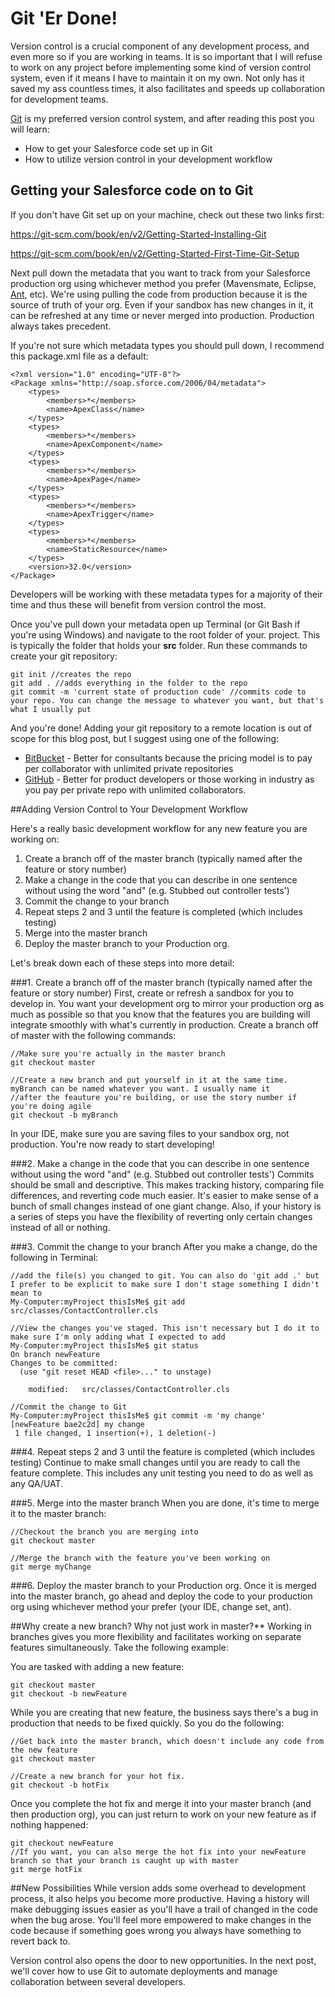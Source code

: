 # Git 'Er Done!

Version control is a crucial component of any development process, and even more so if you are working in teams. 
It is so important that I will refuse to work on any project before implementing some kind of version control system, 
even if it means I have to maintain it on my own. Not only has it saved my ass countless times, it also facilitates 
and speeds up collaboration for development teams.

[Git](https://git-scm.com/) is my preferred version control system, and after reading this post you will learn:

* How to get your Salesforce code set up in Git
* How to utilize version control in your development workflow

## Getting your Salesforce code on to Git

If you don't have Git set up on your machine, check out these two links first:

https://git-scm.com/book/en/v2/Getting-Started-Installing-Git

https://git-scm.com/book/en/v2/Getting-Started-First-Time-Git-Setup

Next pull down the metadata that you want to track from your Salesforce production org using whichever method you prefer 
(Mavensmate, Eclipse, [Ant](http://www.socalledprogrammer.com/2015/01/the-ant-jobs-go-marching.html), etc). 
We're using pulling the code from production because it is the source of truth of your org. Even if your sandbox has new 
changes in it, it can be refreshed at any time or never merged into production. Production always takes precedent.

If you're not sure which metadata types you should pull down, I recommend this package.xml file as a default:

```
<?xml version="1.0" encoding="UTF-8"?>
<Package xmlns="http://soap.sforce.com/2006/04/metadata">
    <types>
        <members>*</members>
        <name>ApexClass</name>
    </types>
    <types>
        <members>*</members>
        <name>ApexComponent</name>
    </types>
    <types>
        <members>*</members>
        <name>ApexPage</name>
    </types>
    <types>
        <members>*</members>
        <name>ApexTrigger</name>
    </types>
    <types>
        <members>*</members>
        <name>StaticResource</name>
    </types>
    <version>32.0</version>
</Package>
```

Developers will be working with these metadata types for a majority of their time and thus these will benefit 
from version control the most.

Once you've pull down your metadata open up Terminal (or Git Bash if you're using Windows) and navigate to the root folder of your.
project. This is typically the folder that holds your **src** folder. Run these commands to create your git repository:

```
git init //creates the repo
git add . //adds everything in the folder to the repo
git commit -m 'current state of production code' //commits code to your repo. You can change the message to whatever you want, but that's what I usually put
```

And you're done! Adding your git repository to a remote location is out of scope for this blog post, but I suggest using one of the
following:
* [BitBucket](https://bitbucket.org/) - Better for consultants because the pricing model is to pay per collaborator with unlimited private repositories
* [GitHub](https://github.com/) - Better for product developers or those working in industry as you pay per private repo with unlimited collaborators.

##Adding Version Control to Your Development Workflow

Here's a really basic development workflow for any new feature you are working on:

1. Create a branch off of the master branch (typically named after the feature or story number)
2. Make a change in the code that you can describe in one sentence without using the word "and" (e.g. Stubbed out controller tests')
3. Commit the change to your branch
4. Repeat steps 2 and 3 until the feature is completed (which includes testing)
5. Merge into the master branch
6. Deploy the master branch to your Production org.

Let's break down each of these steps into more detail:

###1. Create a branch off of the master branch (typically named after the feature or story number)
First, create or refresh a sandbox for you to develop in. You want your development org to mirror your production org as much as possible so that you know that the features you are building will integrate smoothly with what's currently in production. Create a branch off of master with the following commands:

```
//Make sure you're actually in the master branch
git checkout master 

//Create a new branch and put yourself in it at the same time. myBranch can be named whatever you want. I usually name it
//after the feauture you're building, or use the story number if you're doing agile
git checkout -b myBranch
```

In your IDE, make sure you are saving files to your sandbox org, not production. You're now ready to start developing!

###2. Make a change in the code that you can describe in one sentence without using the word "and" (e.g. Stubbed out controller tests')
Commits should be small and descriptive. This makes tracking history, comparing file differences, and reverting code much easier. It's easier to make sense of a bunch of small changes instead of one giant change. Also, if your history is a series of steps you have the flexibility of reverting only certain changes instead of all or nothing.

###3. Commit the change to your branch
After you make a change, do the following in Terminal:

```
//add the file(s) you changed to git. You can also do 'git add .' but I prefer to be explicit to make sure I don't stage something I didn't mean to
My-Computer:myProject thisIsMe$ git add src/classes/ContactController.cls 

//View the changes you've staged. This isn't necessary but I do it to make sure I'm only adding what I expected to add
My-Computer:myProject thisIsMe$ git status
On branch newFeature
Changes to be committed:
  (use "git reset HEAD <file>..." to unstage)

	modified:   src/classes/ContactController.cls

//Commit the change to Git
My-Computer:myProject thisIsMe$ git commit -m 'my change'
[newFeature bae2c2d] my change
 1 file changed, 1 insertion(+), 1 deletion(-)
 ```

###4. Repeat steps 2 and 3 until the feature is completed (which includes testing)
Continue to make small changes until you are ready to call the feature complete. This includes any unit testing you need to do as well as any QA/UAT.

###5. Merge into the master branch
When you are done, it's time to merge it to the master branch:

```
//Checkout the branch you are merging into
git checkout master

//Merge the branch with the feature you've been working on
git merge myChange
```

###6. Deploy the master branch to your Production org.
Once it is merged into the master branch, go ahead and deploy the code to your production org using whichever method your prefer (your IDE, change set, ant).

##Why create a new branch? Why not just work in master?**
Working in branches gives you more flexibility and facilitates working on separate features simultaneously. Take the following example:

You are tasked with adding a new feature:

```
git checkout master
git checkout -b newFeature
```

While you are creating that new feature, the business says there's a bug in production that needs to be fixed quickly. So you do the following:

```
//Get back into the master branch, which doesn't include any code from the new feature
git checkout master

//Create a new branch for your hot fix.
git checkout -b hotFix
```

Once you complete the hot fix and merge it into your master branch (and then production org), you can just return to work on your new feature as if nothing happened:

```
git checkout newFeature
//If you want, you can also merge the hot fix into your newFeature branch so that your branch is caught up with master
git merge hotFix
```

##New Possibilities
While version adds some overhead to development process, it also helps you become more productive. Having a history will make debugging issues easier as you'll have a trail of changed in the code when the bug arose. You'll feel more empowered to make changes in the code because if something goes wrong you always have something to revert back to.

Version control also opens the door to new opportunities. In the next post, we'll cover how to use Git to automate deployments and manage collaboration between several developers.
